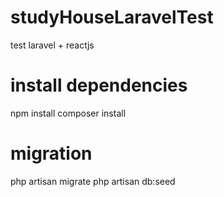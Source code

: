 # studyHouseLaravelTest
 test laravel + reactjs
# install dependencies
npm install
composer install
# migration
php artisan migrate
php artisan db:seed